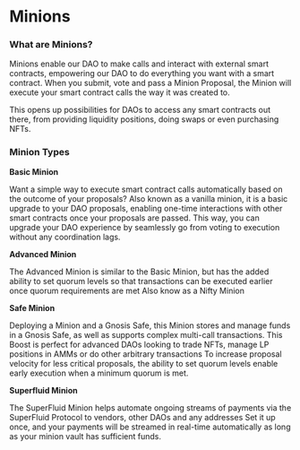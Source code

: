 # Minions

### What are Minions?

Minions enable our DAO to make calls and interact with external smart contracts, empowering our DAO to do everything you want with a smart contract. When you submit, vote and pass a Minion Proposal, the Minion will execute your smart contract calls the way it was created to.

This opens up possibilities for DAOs to access any smart contracts out there, from providing liquidity positions, doing swaps or even purchasing NFTs.

### Minion Types <a href="minion-types" id="minion-types"></a>

**Basic Minion**

Want a simple way to execute smart contract calls automatically based on the outcome of your proposals? Also known as a vanilla minion, it is a basic upgrade to your DAO proposals, enabling one-time interactions with other smart contracts once your proposals are passed. This way, you can upgrade your DAO experience by seamlessly go from voting to execution without any coordination lags.

**Advanced Minion**

The Advanced Minion is similar to the Basic Minion, but has the added ability to set quorum levels so that transactions can be executed earlier once quorum requirements are met Also know as a Nifty Minion

**Safe Minion**

Deploying a Minion and a Gnosis Safe, this Minion stores and manage funds in a Gnosis Safe, as well as supports complex multi-call transactions. This Boost is perfect for advanced DAOs looking to trade NFTs, manage LP positions in AMMs or do other arbitrary transactions To increase proposal velocity for less critical proposals, the ability to set quorum levels enable early execution when a minimum quorum is met.

**Superfluid Minion**

The SuperFluid Minion helps automate ongoing streams of payments via the SuperFluid Protocol to vendors, other DAOs and any addresses Set it up once, and your payments will be streamed in real-time automatically as long as your minion vault has sufficient funds.

